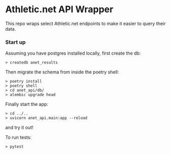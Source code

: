 # Athletic.net API Wrapper
This repo wraps select Athletic.net endpoints to make it easier to query their data. 

### Start up
Assuming you have postgres installed locally, first create the db:
```
> createdb anet_results
```
Then migrate the schema from inside the poetry shell:
```
> poetry install
> poetry shell
> cd anet_api/db/
> alembic upgrade head
```
Finally start the app:
```
> cd ../..
> uvicorn anet_api.main:app --reload
```
and try it out!

To run tests:
```
> pytest
```